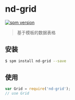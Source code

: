 # nd-grid

[![spm version](http://spm.crossjs.com/badge/nd-grid)](http://spm.crossjs.com/package/nd-grid)

> 基于模板的数据表格

## 安装

```bash
$ spm install nd-grid --save
```

## 使用

```js
var Grid = require('nd-grid');
// use Grid
```
